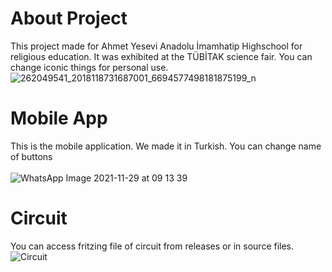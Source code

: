 # About Project
This project made for Ahmet Yesevi Anadolu İmamhatip Highschool for religious education. It was exhibited at the TÜBİTAK science fair. You can change iconic things for personal use.<br>
![262049541_2018118731687001_6694577498181875199_n](https://user-images.githubusercontent.com/46069238/144298443-dc81df48-e051-44dd-9d58-37922084a545.jpg)

# Mobile App
This is the mobile application. We made it in Turkish. You can change name of buttons<br><br>
![WhatsApp Image 2021-11-29 at 09 13 39](https://user-images.githubusercontent.com/46069238/144298344-0cbd3691-97a7-40b4-aab1-1698d2a347f0.jpeg)

# Circuit
You can access fritzing file of circuit from releases or in source files.
![Circuit](https://user-images.githubusercontent.com/46069238/144193045-c22edb33-9b63-449d-9f99-e7f890a14626.jpg)
